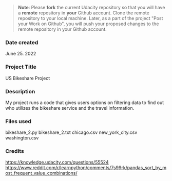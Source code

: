 >**Note**: Please **fork** the current Udacity repository so that you will have a **remote** repository in **your** Github account. Clone the remote repository to your local machine. Later, as a part of the project "Post your Work on Github", you will push your proposed changes to the remote repository in your Github account.

### Date created
June 25. 2022

### Project Title
US Bikeshare Project

### Description
My project runs a code that gives users options on filtering data to find out who utilizes the bikeshare service and the travel information.

### Files used
bikeshare_2.py
bikeshare_2.txt
chicago.csv
new_york_city.csv
washington.csv

### Credits
https://knowledge.udacity.com/questions/55524
 https://www.reddit.com/r/learnpython/comments/7s99rk/pandas_sort_by_most_frequent_value_combinations/
